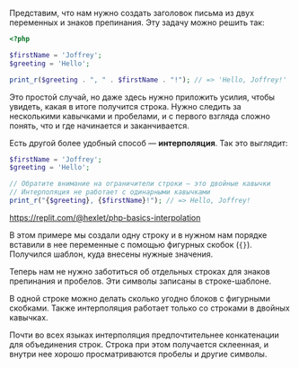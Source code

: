 Представим, что нам нужно создать заголовок письма из двух переменных и знаков препинания. Эту задачу можно решить так:

```php
<?php

$firstName = 'Joffrey';
$greeting = 'Hello';

print_r($greeting . ", " . $firstName . "!"); // => 'Hello, Joffrey!'
```

Это простой случай, но даже здесь нужно приложить усилия, чтобы увидеть, какая в итоге получится строка. Нужно следить за несколькими кавычками и пробелами, и с первого взгляда сложно понять, что и где начинается и заканчивается.

Есть другой более удобный способ — **интерполяция**. Так это выглядит:

```php
$firstName = 'Joffrey';
$greeting = 'Hello';

// Обратите внимание на ограничители строки — это двойные кавычки
// Интерполяция не работает с одинарными кавычками
print_r("{$greeting}, {$firstName}!"); // => Hello, Joffrey!
```

https://replit.com/@hexlet/php-basics-interpolation

В этом примере мы создали одну строку и в нужном нам порядке вставили в нее переменные с помощью фигурных скобок (`{}`). Получился шаблон, куда внесены нужные значения.

Теперь нам не нужно заботиться об отдельных строках для знаков препинания и пробелов. Эти символы записаны в строке-шаблоне.

В одной строке можно делать сколько угодно блоков с фигурными скобками. Также интерполяция работает только со строками в двойных кавычках.

Почти во всех языках интерполяция предпочтительнее конкатенации для объединения строк. Строка при этом получается склеенная, и внутри нее хорошо просматриваются пробелы и другие символы.
